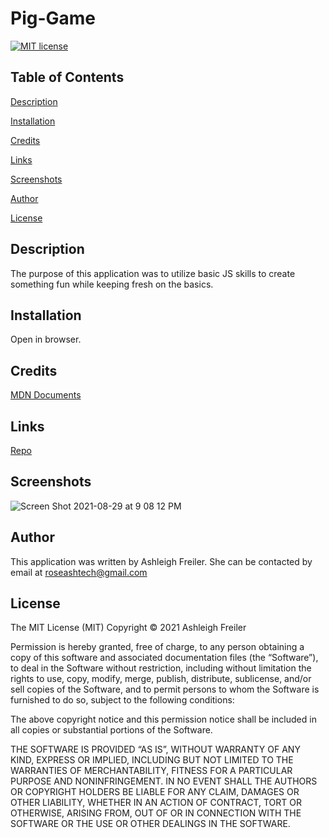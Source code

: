 # Pig-Game

[![MIT license](https://img.shields.io/badge/License-MIT-blue.svg)](https://lbesson.mit-license.org/)

## Table of Contents

[Description](#description)

[Installation](#installation)

[Credits](#credits)

[Links](#links)

[Screenshots](#screenshots)

[Author](#author)

[License](#license)

## Description

The purpose of this application was to utilize basic JS skills to create something fun while keeping fresh on the basics.

## Installation

Open in browser.

## Credits

[MDN Documents](https://developer.mozilla.org/en-US/docs/Learn)

## Links

[Repo](https://arfreiler.github.io/Pig-Game/)

## Screenshots

![Screen Shot 2021-08-29 at 9 08 12 PM](https://user-images.githubusercontent.com/75546695/131272217-382a36f3-9c22-4b45-a286-2008f3e5c521.png)

## Author

This application was written by Ashleigh Freiler. She can be contacted by email at roseashtech@gmail.com

## License

The MIT License (MIT) Copyright © 2021 Ashleigh Freiler

Permission is hereby granted, free of charge, to any person obtaining a copy of this software and associated documentation files (the “Software”), to deal in the Software without restriction, including without limitation the rights to use, copy, modify, merge, publish, distribute, sublicense, and/or sell copies of the Software, and to permit persons to whom the Software is furnished to do so, subject to the following conditions:

The above copyright notice and this permission notice shall be included in all copies or substantial portions of the Software.

THE SOFTWARE IS PROVIDED “AS IS”, WITHOUT WARRANTY OF ANY KIND, EXPRESS OR IMPLIED, INCLUDING BUT NOT LIMITED TO THE WARRANTIES OF MERCHANTABILITY, FITNESS FOR A PARTICULAR PURPOSE AND NONINFRINGEMENT. IN NO EVENT SHALL THE AUTHORS OR COPYRIGHT HOLDERS BE LIABLE FOR ANY CLAIM, DAMAGES OR OTHER LIABILITY, WHETHER IN AN ACTION OF CONTRACT, TORT OR OTHERWISE, ARISING FROM, OUT OF OR IN CONNECTION WITH THE SOFTWARE OR THE USE OR OTHER DEALINGS IN THE SOFTWARE.
